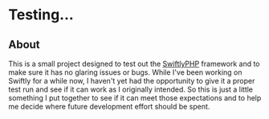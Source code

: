 # Testing...
## About

This is a small project designed to test out the [SwiftlyPHP][0] framework and
to make sure it has no glaring issues or bugs. While I've been working on
Swiftly for a while now, I haven't yet had the opportunity to give it a proper
test run and see if it can work as I originally intended. So this is just a
little something I put together to see if it can meet those expectations and to
help me decide where future development effort should be spent.

[0]: https://github.com/SwiftlyPHP/framework
